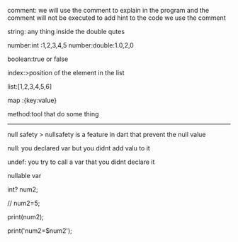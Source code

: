 comment:
we will use the comment to explain in the program and the comment will not be executed to add hint to the code we use the comment

string: any thing inside the double qutes

 number:int :1,2,3,4,5 number:double:1.0,2,0

 boolean:true or false

index:>position of the element in the list

 list:[1,2,3,4,5,6]

map :{key:value}

 method:tool that do some thing

___________
null safety > nullsafety is a feature in dart that prevent the null value

 null: you declared var but you didnt add valu to it

 undef: you try to call a var that you didnt declare it

 nullable var

 int? num2;

 //  num2=5;
 
 print(num2);
 
 print('num2=$num2');